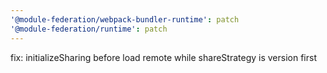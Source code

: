 ```yaml
---
'@module-federation/webpack-bundler-runtime': patch
'@module-federation/runtime': patch
---
```


fix: initializeSharing before load remote while shareStrategy is version first
